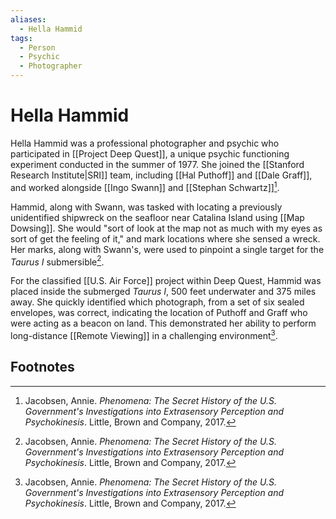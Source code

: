 ```yaml
---
aliases:
  - Hella Hammid
tags:
  - Person
  - Psychic
  - Photographer
---
```

# Hella Hammid

Hella Hammid was a professional photographer and psychic who participated in [[Project Deep Quest]], a unique psychic functioning experiment conducted in the summer of 1977. She joined the [[Stanford Research Institute|SRI]] team, including [[Hal Puthoff]] and [[Dale Graff]], and worked alongside [[Ingo Swann]] and [[Stephan Schwartz]][^1].

Hammid, along with Swann, was tasked with locating a previously unidentified shipwreck on the seafloor near Catalina Island using [[Map Dowsing]]. She would "sort of look at the map not as much with my eyes as sort of get the feeling of it," and mark locations where she sensed a wreck. Her marks, along with Swann's, were used to pinpoint a single target for the *Taurus I* submersible[^1].

For the classified [[U.S. Air Force]] project within Deep Quest, Hammid was placed inside the submerged *Taurus I*, 500 feet underwater and 375 miles away. She quickly identified which photograph, from a set of six sealed envelopes, was correct, indicating the location of Puthoff and Graff who were acting as a beacon on land. This demonstrated her ability to perform long-distance [[Remote Viewing]] in a challenging environment[^1].

## Footnotes
[^1]: Jacobsen, Annie. *Phenomena: The Secret History of the U.S. Government's Investigations into Extrasensory Perception and Psychokinesis*. Little, Brown and Company, 2017.
